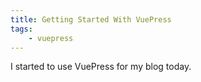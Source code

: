 ```yaml
---
title: Getting Started With VuePress
tags:
	- vuepress
---
```


I started to use VuePress for my blog today.
